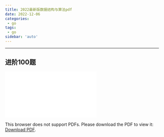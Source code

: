 ```yaml
---
title: 2022最新版数据结构与算法pdf
date: 2022-12-06
categories:
 - go
tags:
 - go
sidebar: 'auto'
---
```

---
## 进阶100题
<object data="/go/2022最新版数据结构与算法面试题手册.pdf" type="application/pdf" width="980px" height="780px">
    <embed src="/go/2022最新版数据结构与算法面试题手册.pdf">
        <p>This browser does not support PDFs. Please download the PDF to view it: <a href="/go/2022最新版数据结构与算法面试题手册.pdf">Download PDF</a>.</p>
    </embed>
</object>
